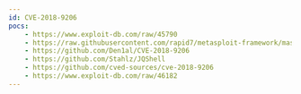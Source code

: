 ```yaml
---
id: CVE-2018-9206
pocs:
    - https://www.exploit-db.com/raw/45790
    - https://raw.githubusercontent.com/rapid7/metasploit-framework/master/modules/exploits/unix/webapp/jquery_file_upload.rb
    - https://github.com/Den1al/CVE-2018-9206
    - https://github.com/Stahlz/JQShell
    - https://github.com/cved-sources/cve-2018-9206
    - https://www.exploit-db.com/raw/46182
---
```

